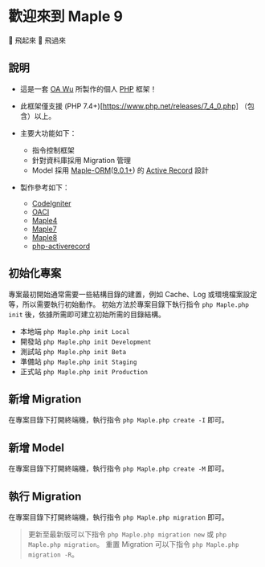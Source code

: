 # 歡迎來到 Maple 9

🍁 飛起來 🍁 飛過來

## 說明
* 這是一套 [OA Wu](https://www.ioa.tw/) 所製作的個人 [PHP](https://www.php.net/) 框架！
* 此框架僅支援 (PHP 7.4+)[https://www.php.net/releases/7_4_0.php] （包含）以上。
* 主要大功能如下：
  * 指令控制框架
  * 針對資料庫採用 Migration 管理
  * Model 採用 [Maple-ORM](https://github.com/oawu/Maple-ORM)([9.0.1+](https://github.com/oawu/Maple-ORM/tree/9.0.1)) 的 [Active Record](https://zh.wikipedia.org/zh-tw/Active_Record) 設計

* 製作參考如下：
  * [CodeIgniter](https://www.codeigniter.com/)
  * [OACI](https://github.com/oawu/oaci)
  * [Maple4](https://github.com/oawu/Maple/tree/4.0.13)
  * [Maple7](https://github.com/oawu/Maple/tree/7.1.5)
  * [Maple8](https://github.com/oawu/Maple/tree/8.0.1)
  * [php-activerecord](https://github.com/jpfuentes2/php-activerecord)

## 初始化專案
專案最初開始通常需要一些結構目錄的建置，例如 Cache、Log 或環境檔案設定等，所以需要執行初始動作。
初始方法於專案目錄下執行指令 `php Maple.php init` 後，依據所需即可建立初始所需的目錄結構。

* 本地端 `php Maple.php init Local`
* 開發站 `php Maple.php init Development`
* 測試站 `php Maple.php init Beta`
* 準備站 `php Maple.php init Staging`
* 正式站 `php Maple.php init Production`


## 新增 Migration
在專案目錄下打開終端機，執行指令 `php Maple.php create -I` 即可。

## 新增 Model
在專案目錄下打開終端機，執行指令 `php Maple.php create -M` 即可。

## 執行 Migration
在專案目錄下打開終端機，執行指令 `php Maple.php migration` 即可。

> 更新至最新版可以下指令 `php Maple.php migration new` 或 `php Maple.php migration`。
> 重置 Migration 可以下指令 `php Maple.php migration -R`。
